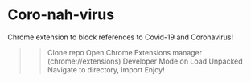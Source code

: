 # Coro-nah-virus
Chrome extension to block references to Covid-19 and Coronavirus! 


> >Clone repo
> >Open Chrome Extensions manager (chrome://extensions) 
> >Developer Mode on
> >Load Unpacked 
> >Navigate to directory, import
> >Enjoy!
